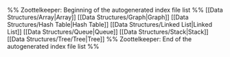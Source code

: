 %% Zoottelkeeper: Beginning of the autogenerated index file list  %%
 [[Data Structures/Array|Array]]
 [[Data Structures/Graph|Graph]]
 [[Data Structures/Hash Table|Hash Table]]
 [[Data Structures/Linked List|Linked List]]
 [[Data Structures/Queue|Queue]]
 [[Data Structures/Stack|Stack]]
 [[Data Structures/Tree/Tree|Tree]]
%% Zoottelkeeper: End of the autogenerated index file list  %%
